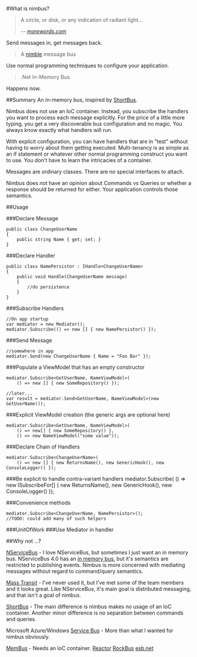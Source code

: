 #What is nimbus?

>A circle, or disk, or any indication of radiant light...
>
> -- <cite>[morewords.com]</cite>

Send messages in, get messages back.

>A [nimble] message bus

Use normal programming techniques to configure your application.

>.Net In-Memory Bus

Happens now.

##Summary
An in-memory bus, inspired by [ShortBus]. 

Nimbus does not use an IoC container. Instead, you subscribe the handlers you want to process each message explicitly. For the price of a little more typing, you get a very discoverable bus configuration and no magic. You always know exactly what handlers will run.

With explicit configuration, you can have handlers that are in "test" without having to worry about them getting executed. Multi-tenancy is as simple as an if statement or whatever other normal programming construct you want to use. You don't have to learn the intricacies of a container.

Messages are ordinary classes. There are no special interfaces to attach. 

Nimbus does not have an opinion about Commands vs Queries or whether a response should be returned for either. Your application controls those semantics.

##Usage

###Declare Message
	
	public class ChangeUserName
	{
		public string Name { get; set; }
	}
	
###Declare Handler

	public class NamePersistor : IHandle<ChangeUserName>
	{
		public void Handle(ChangeUserName message)
		{
			//do persistence
		}
	}

###Subscribe Handlers
	
	//On app startup
	var mediator = new Mediator();
	mediator.Subscribe(() => new [] { new NamePersistor() });
	
###Send Message
	
	//somewhere in app
	mediator.Send(new ChangeUserName { Name = "Foo Bar" });

###Populate a ViewModel that has an empty constructor

	mediator.Subscribe<GetUserName, NameViewModel>(
		() => new [] { new SomeRepository() }); 
	
	//later...
	var result = mediator.Send<GetUserName, NameViewModel>(new GetUserName());
	
###Explicit ViewModel creation (the generic args are optional here)
	
	mediator.Subscribe<GetUserName, NameViewModel>(
		() => new[] { new SomeRepository() },
		() => new NameViewModel("some value"));

###Declare Chain of Handlers

	mediator.Subscribe<ChangeUserName>(
		() => new [] { new ReturnsName(), new GenericHook(), new ConsoleLogger() });
				
###Be explicit to handle contra-variant handlers
	mediator.Subscribe(
		() => new ISubscribeFor<ChangeUserName>[] { new ReturnsName(), new GenericHook(), new ConsoleLogger() });

###Convenience methods

	mediator.Subscribe<ChangeUserName, NamePersistor>();
	//TODO: could add many of such helpers
	
###UnitOfWork
###Use Mediator in handler		

##Why not ...?

[NServiceBus] - I love NServiceBus, but sometimes I just want an in memory bus. NServiceBus 4.0 has an [in memory bus][nsb in memory], but it's semantics are restricted to publishing events. Nimbus is more concerned with mediating messages without regard to command/query semantics.

[Mass Transit] - I've never used it, but I've met some of the team members and it looks great. Like NServiceBus, it's main goal is distributed messaging, and that isn't a goal of nimbus.

[ShortBus] - The main difference is nimbus makes no usage of an IoC container. Another minor difference is no separation between commands and queries.

Microsoft Azure/Windows [Service Bus][microsoft service bus] - More than what I wanted for nimbus obviously. 

[MemBus] - Needs an IoC container.
[Reactor]
[RockBus]
[esb.net]

[morewords.com]: http://www.morewords.com/word/nimbus/
[nimble]: http://www.merriam-webster.com/dictionary/nimble
[ShortBus]: https://github.com/mhinze/ShortBus
[NServiceBus]: http://particular.net/NServiceBus
[nsb in memory]: http://particular.net/articles/using-the-in-memory-bus
[Mass Transit]: http://masstransit-project.com/
[microsoft service bus]: http://www.windowsazure.com/en-us/documentation/services/service-bus/
[MemBus]: https://github.com/flq/MemBus
[Reactor]: http://reactorplatform.codeplex.com/wikipage?title=Reactor%20Service%20Bus
[RockBus]: http://rockbus.codeplex.com/
[esb.net]: http://keystrokeesbnet.codeplex.com/